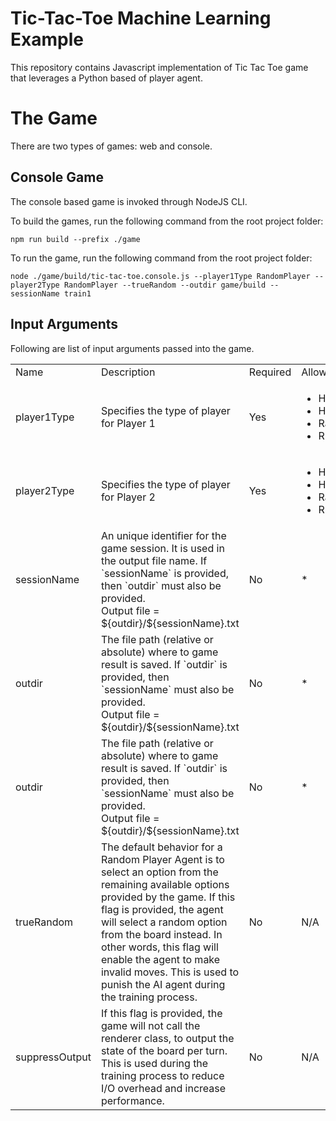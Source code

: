 # Tic-Tac-Toe Machine Learning Example

This repository contains Javascript implementation of Tic Tac Toe game that leverages a Python based of player agent.

# The Game

There are two types of games: web and console.

## Console Game

The console based game is invoked through NodeJS CLI.

To build the games, run the following command from the root project folder:
```
npm run build --prefix ./game
```

To run the game, run the following command from the root project folder:
```
node ./game/build/tic-tac-toe.console.js --player1Type RandomPlayer --player2Type RandomPlayer --trueRandom --outdir game/build --sessionName train1
```

## Input Arguments

Following are list of input arguments passed into the game.

<table>
  <tr>
    <td>Name</td>
    <td>Description</td>
    <td>Required</td>
    <td>Allowed Values</td>
  </tr>

  <tr>
    <td>player1Type</td>
    <td>Specifies the type of player for Player 1</td>
    <td>Yes</td>
    <td><ul> <li>HumanConsolePlayer</li> <li>HumanWebPlayer</li> <li>RandomPlayer</li> <li>RLAgent1Player</li> </ul></td>
  </tr>

  <tr>
    <td>player2Type</td>
    <td>Specifies the type of player for Player 2</td>
    <td>Yes</td>
    <td><ul> <li>HumanConsolePlayer</li> <li>HumanWebPlayer</li> <li>RandomPlayer</li> <li>RLAgent1Player</li> </ul></td>
  </tr>

  <tr>
    <td>sessionName</td>
    <td>An unique identifier for the game session. It is used in the output file name. If `sessionName` is provided, then `outdir` must also be provided.<br/> Output file = ${outdir}/${sessionName}.txt</td>
    <td>No</td>
    <td>*</td>
  </tr>

  <tr>
    <td>outdir</td>
    <td>The file path (relative or absolute) where to game result is saved. If `outdir` is provided, then `sessionName` must also be provided. <br/> Output file = ${outdir}/${sessionName}.txt</td>
    <td>No</td>
    <td>*</td>
  </tr>

  <tr>
    <td>outdir</td>
    <td>The file path (relative or absolute) where to game result is saved. If `outdir` is provided, then `sessionName` must also be provided. <br/> Output file = ${outdir}/${sessionName}.txt</td>
    <td>No</td>
    <td>*</td>    
  </tr>

  <tr>
    <td>trueRandom</td>
    <td>The default behavior for a Random Player Agent is to select an option from the remaining available options provided by the game. If this flag is provided, the agent will select a random option from the board instead. In other words, this flag will enable the agent to make invalid moves. This is used to punish the AI agent during the training process. </td>
    <td>No</td>
    <td>N/A</td>          
  </tr>

  <tr>
    <td>suppressOutput</td>
    <td>If this flag is provided, the game will not call the renderer class, to output the state of the board per turn. This is used during the training process to reduce I/O overhead and increase performance.</td>
    <td>No</td>
    <td>N/A</td>          
  </tr>

</table>
